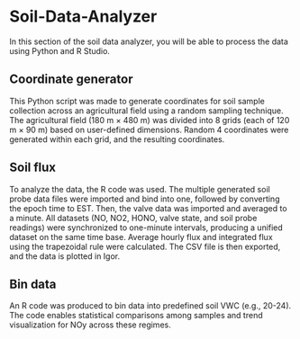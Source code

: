 # Soil-Data-Analyzer
In this section of the soil data analyzer, you will be able to process the data using Python and R Studio.

## Coordinate generator 
This Python script was made to generate coordinates for soil sample collection across an agricultural field using a random sampling technique. The agricultural field (180 m × 480 m) was divided into 8 grids (each of 120 m × 90 m) based on user-defined dimensions. Random 4 coordinates were generated within each grid, and the resulting coordinates.

## Soil flux
To analyze the data, the R code was used. The multiple generated soil probe data files were imported and bind into one, followed by converting the epoch time to EST. Then, the valve data was imported and averaged to a minute. All datasets (NO, NO2, HONO, valve state, and soil probe readings) were synchronized to one-minute intervals, producing a unified dataset on the same time base. Average hourly flux and integrated flux using the trapezoidal rule were calculated. The CSV file is then exported, and the data is plotted in Igor. 

## Bin data
An R code was produced to bin data into predefined soil VWC (e.g., 20-24). The code enables statistical comparisons among samples and trend visualization for NOy across these regimes. 


